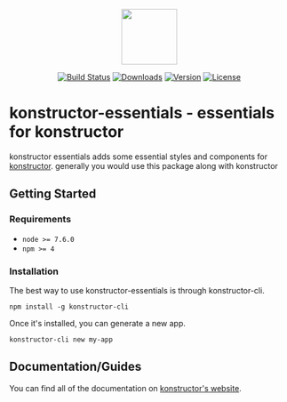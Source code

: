 <p align="center"><a href="https://konstructor.js.org" target="_blank"><img width="100"src="https://konstructor.js.org/assets/static/images/konstructor.png"></a></p>
<p align="center">
  <a href="https://circleci.com/gh/konstructorjs/konstructor-essentials"><img src="https://img.shields.io/circleci/project/konstructorjs/konstructor-essentials.svg" alt="Build Status"></a>
  <a href="https://www.npmjs.com/package/konstructor-essentials"><img src="https://img.shields.io/npm/dm/konstructor-essentials.svg" alt="Downloads"></a>
  <a href="https://www.npmjs.com/package/konstructor-essentials"><img src="https://img.shields.io/npm/v/konstructor-essentials.svg" alt="Version"></a>
  <a href="https://www.npmjs.com/package/konstructor-essentials"><img src="https://img.shields.io/npm/l/konstructor-essentials.svg" alt="License"></a>
</p>

# konstructor-essentials - essentials for konstructor
konstructor essentials adds some essential styles and components for [konstructor](https://github.com/konstructorjs/konstructor). generally you would use this package along with konstructor

## Getting Started

### Requirements
- `node >= 7.6.0`
- `npm >= 4`

### Installation
The best way to use konstructor-essentials is through konstructor-cli.
```
npm install -g konstructor-cli
```

Once it's installed, you can generate a new app.
```
konstructor-cli new my-app
```

## Documentation/Guides
You can find all of the documentation on [konstructor's website](https://konstructor.js.org/guides/konstructor-essentials).
